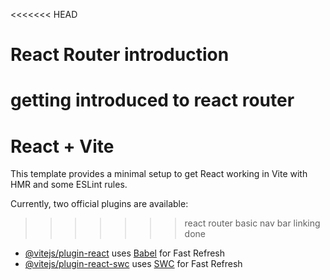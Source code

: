 <<<<<<< HEAD
# React Router introduction
getting introduced to react router
=======
# React + Vite

This template provides a minimal setup to get React working in Vite with HMR and some ESLint rules.

Currently, two official plugins are available:
>>>>>>> react router basic nav bar linking done

- [@vitejs/plugin-react](https://github.com/vitejs/vite-plugin-react/blob/main/packages/plugin-react/README.md) uses [Babel](https://babeljs.io/) for Fast Refresh
- [@vitejs/plugin-react-swc](https://github.com/vitejs/vite-plugin-react-swc) uses [SWC](https://swc.rs/) for Fast Refresh
